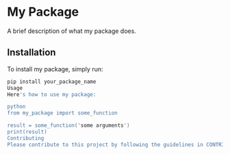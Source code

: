 # My Package

A brief description of what my package does.

## Installation

To install my package, simply run:

```bash
pip install your_package_name
Usage
Here's how to use my package:

python
from my_package import some_function

result = some_function('some arguments')
print(result)
Contributing
Please contribute to this project by following the guidelines in CONTRIBUTING.md.


